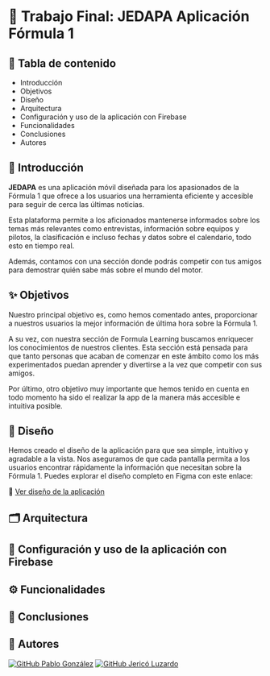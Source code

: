 # 📱 Trabajo Final: JEDAPA Aplicación Fórmula 1

## 📑 Tabla de contenido
- Introducción
- Objetivos
- Diseño
- Arquitectura
- Configuración y uso de la aplicación con Firebase
- Funcionalidades
- Conclusiones
- Autores

## 🏁 Introducción
**JEDAPA** es una aplicación móvil diseñada para los apasionados de la Fórmula 1 que ofrece a los usuarios una herramienta eficiente y accesible para seguir de cerca las últimas noticias. 

Esta plataforma permite a los aficionados mantenerse informados sobre los temas más relevantes como entrevistas, información sobre equipos y pilotos, la clasificación e incluso fechas y datos sobre el calendario, todo esto en tiempo real. 

Además, contamos con una sección donde podrás competir con tus amigos para demostrar quién sabe más sobre el mundo del motor.

## ✨ Objetivos 
Nuestro principal objetivo es, como hemos comentado antes, proporcionar a nuestros usuarios la mejor información de última hora sobre la Fórmula 1. 

A su vez, con nuestra sección de Formula Learning buscamos enriquecer los conocimientos de nuestros clientes. Esta sección está pensada para que tanto personas que acaban de comenzar en este ámbito como los más experimentados puedan aprender y divertirse a la vez que competir con sus amigos.

Por último, otro objetivo muy importante que hemos tenido en cuenta en todo momento ha sido el realizar la app de la manera más accesible e intuitiva posible.

## 🎨 Diseño
Hemos creado el diseño de la aplicación para que sea simple, intuitivo y agradable a la vista. Nos aseguramos de que cada pantalla permita a los usuarios encontrar rápidamente la información que necesitan sobre la Fórmula 1. Puedes explorar el diseño completo en Figma con este enlace: 

🔗 [Ver diseño de la aplicación](https://www.figma.com/design/dETqsLOfUzrJcf1agbRB84/PAMN?node-id=0-1&t=bl7hJFAwDr7pgkNr-1)

## 🗂️ Arquitectura
## 📲 Configuración y uso de la aplicación con Firebase
## ⚙️ Funcionalidades
## 📌 Conclusiones

## 👥 Autores
[![GitHub Pablo González](https://img.shields.io/badge/GitHub-Pablo%20González-red?style=flat-square&logo=github)](https://github.com/Pablogp410)
[![GitHub Jericó Luzardo](https://img.shields.io/badge/GitHub-Jericó%20Luzardo-blue?style=flat-square&logo=github)](https://github.com/JericoLuzardoMiranda)
